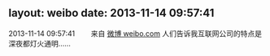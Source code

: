 layout: weibo
date: 2013-11-14 09:57:41
---
<meta name="referrer" content="no-referrer" />

2013-11-14 09:57:41  &nbsp;&nbsp;&nbsp;&nbsp;&nbsp;&nbsp; 来自 <a href="http://weibo.com/" rel="nofollow">微博 weibo.com</a>
人们告诉我互联网公司的特点是深夜都灯火通明…… ​​​
